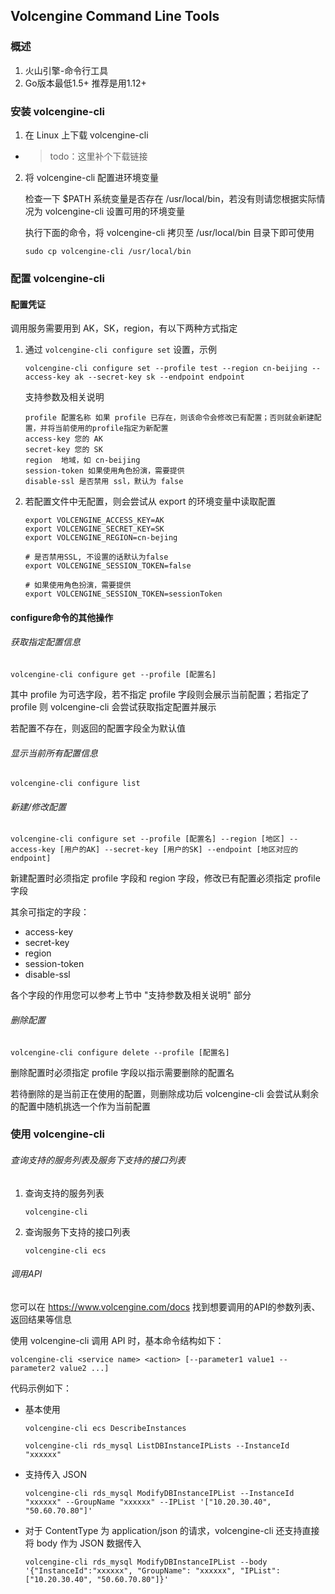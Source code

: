 ## Volcengine Command Line Tools
###  概述
1. 火山引擎-命令行工具
2. Go版本最低1.5+ 推荐是用1.12+

### 安装 volcengine-cli 

1. 在 Linux 上下载 volcengine-cli

- > todo：这里补个下载链接

2. 将 volcengine-cli 配置进环境变量

    检查一下 $PATH 系统变量是否存在 /usr/local/bin，若没有则请您根据实际情况为 volcengine-cli 设置可用的环境变量

    执行下面的命令，将 volcengine-cli 拷贝至 /usr/local/bin 目录下即可使用

    ```shell
    sudo cp volcengine-cli /usr/local/bin
    ```

    

### 配置 volcengine-cli

#### 配置凭证

调用服务需要用到 AK，SK，region，有以下两种方式指定
1. 通过 `volcengine-cli configure set` 设置，示例

   ```shell
   volcengine-cli configure set --profile test --region cn-beijing --access-key ak --secret-key sk --endpoint endpoint
   ```
   支持参数及相关说明
   ```shell
   profile 配置名称 如果 profile 已存在，则该命令会修改已有配置；否则就会新建配置，并将当前使用的profile指定为新配置
   access-key 您的 AK
   secret-key 您的 SK
   region  地域，如 cn-beijing
   session-token 如果使用角色扮演，需要提供
   disable-ssl 是否禁用 ssl，默认为 false
   ```

2. 若配置文件中无配置，则会尝试从 export 的环境变量中读取配置
   ```shell
   export VOLCENGINE_ACCESS_KEY=AK
   export VOLCENGINE_SECRET_KEY=SK
   export VOLCENGINE_REGION=cn-bejing
   
   # 是否禁用SSL, 不设置的话默认为false
   export VOLCENGINE_SESSION_TOKEN=false
   
   # 如果使用角色扮演，需要提供
   export VOLCENGINE_SESSION_TOKEN=sessionToken
   ```



#### configure命令的其他操作

###### 获取指定配置信息

```shell
volcengine-cli configure get --profile [配置名]
```

其中 profile 为可选字段，若不指定 profile 字段则会展示当前配置；若指定了 profile 则 volcengine-cli 会尝试获取指定配置并展示

若配置不存在，则返回的配置字段全为默认值



###### 显示当前所有配置信息

```shell
volcengine-cli configure list
```



###### 新建/修改配置

```shell
volcengine-cli configure set --profile [配置名] --region [地区] --access-key [用户的AK] --secret-key [用户的SK] --endpoint [地区对应的endpoint]
```

新建配置时必须指定 profile 字段和 region 字段，修改已有配置必须指定 profile 字段

其余可指定的字段：

- access-key
- secret-key
- region
- session-token
- disable-ssl

各个字段的作用您可以参考上节中 "支持参数及相关说明" 部分



###### 删除配置

```shell
volcengine-cli configure delete --profile [配置名]
```

删除配置时必须指定 profile 字段以指示需要删除的配置名

若待删除的是当前正在使用的配置，则删除成功后 volcengine-cli 会尝试从剩余的配置中随机挑选一个作为当前配置




### 使用 volcengine-cli
###### 查询支持的服务列表及服务下支持的接口列表

1. 查询支持的服务列表
   ```shell
   volcengine-cli
   ```
2. 查询服务下支持的接口列表
   ```shell
   volcengine-cli ecs
   ```



###### 调用API

您可以在 https://www.volcengine.com/docs 找到想要调用的API的参数列表、返回结果等信息

使用 volcengine-cli 调用 API 时，基本命令结构如下：

```shell
volcengine-cli <service name> <action> [--parameter1 value1 --parameter2 value2 ...]
```

代码示例如下：

- 基本使用

    ```shell
    volcengine-cli ecs DescribeInstances
    ```

    ```shell
    volcengine-cli rds_mysql ListDBInstanceIPLists --InstanceId "xxxxxx"
    ```

- 支持传入 JSON

    ```shell
    volcengine-cli rds_mysql ModifyDBInstanceIPList --InstanceId "xxxxxx" --GroupName "xxxxxx" --IPList '["10.20.30.40", "50.60.70.80"]'
    ```

- 对于 ContentType 为 application/json 的请求，volcengine-cli 还支持直接将 body 作为 JSON 数据传入

    ```shell
    volcengine-cli rds_mysql ModifyDBInstanceIPList --body '{"InstanceId":"xxxxxx", "GroupName": "xxxxxx", "IPList": ["10.20.30.40", "50.60.70.80"]}'
    ```

    






